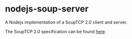 # nodejs-soup-server
A Nodejs implementation of a SoupTCP 2.0 client and server. 

The SoupTCP 2.0 specification can be found [here](https://www.nasdaqtrader.com/content/technicalsupport/specifications/dataproducts/souptcp.pdf).
